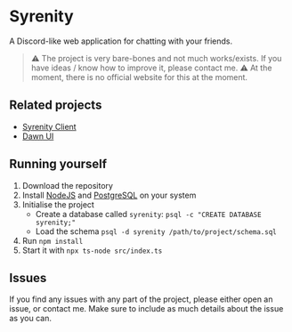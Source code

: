 # Syrenity

A Discord-like web application for chatting with your friends.

> :warning: The project is very bare-bones and not much works/exists. If you have ideas / know how to improve it, please contact me.
> :warning: At the moment, there is no official website for this at the moment.

## Related projects

- [Syrenity Client](https://github.com/itevie/syrenity-api-client)
- [Dawn UI](https://github.com/itevie/dawn-ui)

## Running yourself

1. Download the repository
2. Install [NodeJS](https://nodejs.org/en) and [PostgreSQL](https://www.postgresql.org/) on your system
3. Initialise the project
    - Create a database called `syrenity`: `psql -c "CREATE DATABASE syrenity;"`
    - Load the schema `psql -d syrenity /path/to/project/schema.sql`
4. Run `npm install`
5. Start it with `npx ts-node src/index.ts`

## Issues

If you find any issues with any part of the project, please either open an issue, or contact me. Make sure to include as much details about the issue as you can.
